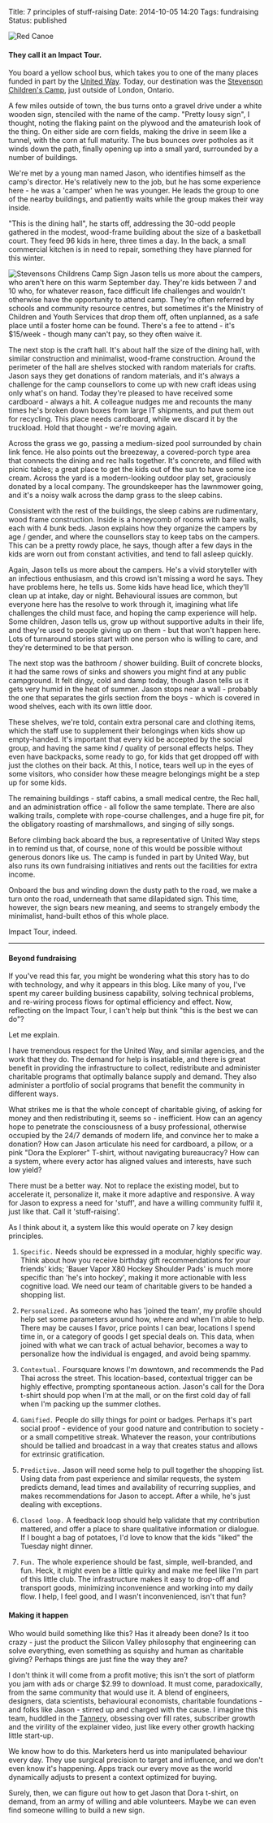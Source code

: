 Title: 7 principles of stuff-raising
Date: 2014-10-05 14:20
Tags: fundraising
Status: published

![Red Canoe](<{filename}/images/CedarRedCanoe.jpg>)
#### They call it an Impact Tour.

You board a yellow school bus, which takes you to one of the many places
funded in part by the [United Way](http://www.unitedway.ca/). Today, our
destination was the [Stevenson Children's
Camp](http://www.stevensonchildrenscamp.ca/), just outside of London,
Ontario.

A few miles outside of town, the bus turns onto a gravel drive under a
white wooden sign, stenciled with the name of the camp. "Pretty lousy
sign", I thought, noting the flaking paint on the plywood and the
amateurish look of the thing. On either side are corn fields, making the
drive in seem like a tunnel, with the corn at full maturity. The bus
bounces over potholes as it winds down the path, finally opening up into
a small yard, surrounded by a number of buildings.

We're met by a young man named Jason, who identifies himself as the
camp's director. He's relatively new to the job, but he has some
experience here - he was a 'camper' when he was younger. He leads the
group to one of the nearby buildings, and patiently waits while the
group makes their way inside.

"This is the dining hall", he starts off, addressing the 30-odd people
gathered in the modest, wood-frame building about the size of a
basketball court. They feed 96 kids in here, three times a day. In the
back, a small commercial kitchen is in need to repair, something they
have planned for this winter.

![Stevensons Childrens Camp Sign](<{filename}/images/stevenson-sign.png>)
Jason tells us more about the campers, who aren't here on this warm
September day. They're kids between 7 and 10 who, for whatever reason,
face difficult life challenges and wouldn't otherwise have the
opportunity to attend camp. They're often referred by schools and
community resource centres, but sometimes it's the Ministry of Children
and Youth Services that drop them off, often unplanned, as a safe place
until a foster home can be found. There's a fee to attend - it's
\$15/week - though many can't pay, so they often waive it.

The next stop is the craft hall. It's about half the size of the dining
hall, with similar construction and minimalist, wood-frame construction.
Around the perimeter of the hall are shelves stocked with random
materials for crafts. Jason says they get donations of random materials,
and it's always a challenge for the camp counsellors to come up with new
craft ideas using only what's on hand. Today they're pleased to have
received some cardboard - always a hit. A colleague nudges me and
recounts the many times he's broken down boxes from large IT shipments,
and put them out for recycling. This place needs cardboard, while we
discard it by the truckload. Hold that thought - we're moving again.

Across the grass we go, passing a medium-sized pool surrounded by chain
link fence. He also points out the breezeway, a covered-porch type area
that connects the dining and rec halls together. It's concrete, and
filled with picnic tables; a great place to get the kids out of the sun
to have some ice cream. Across the yard is a modern-looking outdoor play
set, graciously donated by a local company. The groundskeeper has the
lawnmower going, and it's a noisy walk across the damp grass to the
sleep cabins.

Consistent with the rest of the buildings, the sleep cabins are
rudimentary, wood frame construction. Inside is a honeycomb of rooms
with bare walls, each with 4 bunk beds. Jason explains how they organize
the campers by age / gender, and where the counsellors stay to keep tabs
on the campers. This can be a pretty rowdy place, he says, though after
a few days in the kids are worn out from constant activities, and tend
to fall asleep quickly.

Again, Jason tells us more about the campers. He's a vivid storyteller
with an infectious enthusiasm, and this crowd isn't missing a word he
says. They have problems here, he tells us. Some kids have head lice,
which they'll clean up at intake, day or night. Behavioural issues are
common, but everyone here has the resolve to work through it, imagining
what life challenges the child must face, and hoping the camp experience
will help. Some children, Jason tells us, grow up without supportive
adults in their life, and they're used to people giving up on them - but
that won't happen here. Lots of turnaround stories start with one person
who is willing to care, and they're determined to be that person.

The next stop was the bathroom / shower building. Built of concrete
blocks, it had the same rows of sinks and showers you might find at any
public campground. It felt dingy, cold and damp today, though Jason
tells us it gets very humid in the heat of summer. Jason stops near a
wall - probably the one that separates the girls section from the boys -
which is covered in wood shelves, each with its own little door.

These shelves, we're told, contain extra personal care and clothing
items, which the staff use to supplement their belongings when kids show
up empty-handed. It's important that every kid be accepted by the social
group, and having the same kind / quality of personal effects helps.
They even have backpacks, some ready to go, for kids that get dropped
off with just the clothes on their back. At this, I notice, tears well
up in the eyes of some visitors, who consider how these meagre
belongings might be a step up for some kids.

The remaining buildings - staff cabins, a small medical centre, the Rec
hall, and an administration office - all follow the same template. There
are also walking trails, complete with rope-course challenges, and a
huge fire pit, for the obligatory roasting of marshmallows, and singing
of silly songs.

Before climbing back aboard the bus, a representative of United Way
steps in to remind us that, of course, none of this would be possible
without generous donors like us. The camp is funded in part by United
Way, but also runs its own fundraising initiatives and rents out the
facilities for extra income.

Onboard the bus and winding down the dusty path to the road, we make a
turn onto the road, underneath that same dilapidated sign. This time,
however, the sign bears new meaning, and seems to strangely embody the
minimalist, hand-built ethos of this whole place.

Impact Tour, indeed.

---

#### Beyond fundraising

If you've read this far, you might be wondering what this story has to
do with technology, and why it appears in this blog. Like many of you,
I've spent my career building business capability, solving technical
problems, and re-wiring process flows for optimal efficiency and effect.
Now, reflecting on the Impact Tour, I can't help but think "this is the
best we can do"?

Let me explain.

I have tremendous respect for the United Way, and similar agencies, and
the work that they do. The demand for help is insatiable, and there is
great benefit in providing the infrastructure to collect, redistribute
and administer charitable programs that optimally balance supply and
demand. They also administer a portfolio of social programs that
benefit the community in different ways.

What strikes me is that the whole concept of charitable giving, of
asking for money and then redistributing it, seems so - inefficient. How
can an agency hope to penetrate the consciousness of a busy
professional, otherwise occupied by the 24/7 demands of modern life, and
convince her to make a donation? How can Jason articulate his need for
cardboard, a pillow, or a pink "Dora the Explorer" T-shirt, without
navigating bureaucracy? How can a system, where every actor has aligned
values and interests, have such low yield?

There must be a better way. Not to replace the existing model, but to
accelerate it, personalize it, make it more adaptive and responsive. A
way for Jason to express a need for 'stuff', and have a willing
community fulfil it, just like that. Call it 'stuff-raising'.

As I think about it, a system like this would operate on 7 key design
principles.

1.  `Specific.`
    Needs should be expressed in a modular, highly specific way. Think
    about how you receive birthday gift recommendations for your
    friends' kids; 'Bauer Vapor X80 Hockey Shoulder Pads' is much more
    specific than 'he's into hockey', making it more actionable with
    less cognitive load. We need our team of charitable givers to be
    handed a shopping list.

2.  `Personalized.`
    As someone who has 'joined the team', my profile should help set
    some parameters around how, where and when I'm able to help. There
    may be causes I favor, price points I can bear, locations I spend
    time in, or a category of goods I get special deals on. This data,
    when joined with what we can track of actual behavior, becomes a way
    to personalize how the individual is engaged, and avoid being
    spammy.

3.  `Contextual.`
    Foursquare knows I'm downtown, and recommends the Pad Thai across
    the street. This location-based, contextual trigger can be highly
    effective, prompting spontaneous action. Jason's call for the Dora
    t-shirt should pop when I'm at the mall, or on the first cold day of
    fall when I'm packing up the summer clothes.

4.  `Gamified.`
    People do silly things for point or badges. Perhaps it's part social
    proof - evidence of your good nature and contribution to society -
    or a small competitive streak. Whatever the reason, your
    contributions should be tallied and broadcast in a way that creates
    status and allows for extrinsic gratification.

5.  `Predictive.`
    Jason will need some help to pull together the shopping list. Using
    data from past experience and similar requests, the system predicts
    demand, lead times and availability of recurring supplies, and makes
    recommendations for Jason to accept. After a while, he's just
    dealing with exceptions.

6.  `Closed loop.`
    A feedback loop should help validate that my contribution mattered,
    and offer a place to share qualitative information or dialogue. If I
    bought a bag of potatoes, I'd love to know that the kids "liked" the
    Tuesday night dinner.

7.  `Fun.`
    The whole experience should be fast, simple, well-branded, and fun.
    Heck, it might even be a little quirky and make me feel like I'm
    part of this little club. The infrastructure makes it easy to
    drop-off and transport goods, minimizing inconvenience and working
    into my daily flow. I help, I feel good, and I wasn't
    inconvenienced, isn't that fun?

#### Making it happen

Who would build something like this? Has it already been done? Is it too
crazy - just the product the Silicon Valley philosophy that engineering
can solve everything, even something as squishy and human as charitable
giving? Perhaps things are just fine the way they are?

I don't think it will come from a profit motive; this isn't the sort of
platform you jam with ads or charge \$2.99 to download. It must come,
paradoxically, from the same community that would use it. A blend of
engineers, designers, data scientists, behavioural economists,
charitable foundations - and folks like Jason - stirred up and charged
with the cause. I imagine this team, huddled in the
[Tannery](http://www.communitech.ca/connect/the-communitech-hub/),
obsessing over fill rates, subscriber growth and the virility of the
explainer video, just like every other growth hacking little start-up.

We know how to do this. Marketers herd us into manipulated behaviour
every day. They use surgical precision to target and influence, and we
don't even know it's happening. Apps track our every move as the world
dynamically adjusts to present a context optimized for buying.

Surely, then, we can figure out how to get Jason that Dora t-shirt, on
demand, from an army of willing and able volunteers. Maybe we can even
find someone willing to build a new sign.

